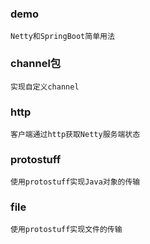 ### demo

    Netty和SpringBoot简单用法

### channel包

    实现自定义channel

### http

    客户端通过http获取Netty服务端状态

### protostuff

    使用protostuff实现Java对象的传输

### file

    使用protostuff实现文件的传输
